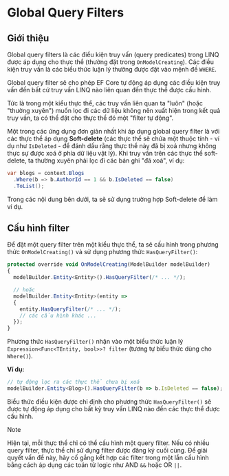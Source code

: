 # Global Query Filters

## Giới thiệu

Global query filters là các điều kiện truy vấn (query predicates) trong LINQ được áp dụng cho thực thể (thường đặt trong `OnModelCreating`). Các điều kiện truy vấn là các biểu thức luận lý thường được đặt vào mệnh đề `WHERE`. 

Global query filter sẽ cho phép EF Core tự động áp dụng các điều kiện truy vấn đến bất cứ truy vấn LINQ nào liên quan đến thực thể được cấu hình.

Tức là trong một kiểu thực thể, các truy vấn liên quan ta "luôn" (hoặc "thường xuyên") muốn lọc đi các dữ liệu không nên xuất hiện trong kết quả truy vấn, ta có thể đặt cho thực thể đó một "filter tự động".

Một trong các ứng dụng đơn giản nhất khi áp dụng global query filter là với các thực thể áp dụng **Soft-delete** (các thực thể sẽ chứa một thuộc tính - ví dụ như `IsDeleted` - để đánh dấu rằng thực thể này đã bị xoá nhưng không thực sự được xoá ở phía dữ liệu vật lý). Khi truy vấn trên các thực thể soft-delete, ta thường xuyên phải lọc đi các bản ghi "đã xoá", ví dụ:

```cs
var blogs = context.Blogs
  .Where(b => b.AuthorId == 1 && b.IsDeleted == false)
  .ToList();
```

Trong các nội dung bên dưới, ta sẽ sử dụng trường hợp Soft-delete để làm ví dụ.

## Cấu hình filter

Để đặt một query filter trên một kiểu thực thể, ta sẽ cấu hình trong phương thức `OnModelCreating()` và sử dụng phương thức `HasQueryFilter()`:

```ts
protected override void OnModelCreating(ModelBuilder modelBuilder)
{
  modelBuilder.Entity<Entity>().HasQueryFilter(/* ... */);

  // hoặc
  modelBuilder.Entity<Entity>(entity =>
  {
    entity.HasQueryFilter(/* ... */);
    // các cấu hình khác ...  
  });
}
```

Phương thức `HasQueryFilter()` nhận vào một biểu thức luận lý `Expression<Func<TEntity, bool>>? filter` (tương tự biểu thức dùng cho `Where()`).

**Ví dụ:**

```ts
// tự động lọc ra các thực thể chưa bị xoá
modelBuilder.Entity<Blog>().HasQueryFilter(b => b.IsDeleted == false);
```

Biểu thức điều kiện được chỉ định cho phương thức `HasQueryFilter()` sẽ được tự động áp dụng cho bất kỳ truy vấn LINQ nào đến các thực thể được cấu hình.

> [!Note]
> Hiện tại, mỗi thực thể chỉ có thể cấu hình một query filter. Nếu có nhiều query filter, thực thể chỉ sử dụng filter được đăng ký cuối cùng. Để giải quyết vấn đề này, hãy cố gắng kết hợp các filter trong một lần cấu hình bằng cách áp dụng các toán tử logic như AND `&&` hoặc OR `||`.




